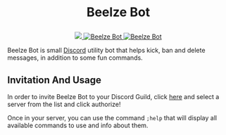 
# <p align="center">Beelze Bot</p>


<p align="center">
<a href="https://top.gg/bot/700119467295768576">
  <img src="https://top.gg/api/widget/servers/700119467295768576.svg?noavatar=true" />
</a>
<a href="https://top.gg/bot/700119467295768576" >
  <img src="https://top.gg/api/widget/status/700119467295768576.svg?noavatar=true" alt="Beelze Bot" />
</a>
<a href="https://top.gg/bot/700119467295768576" >
  <img src="https://top.gg/api/widget/lib/700119467295768576.svg?noavatar=true" alt="Beelze Bot" />
</a>
</p>

Beelze Bot is small [Discord](https://discord.com/) utility bot that helps kick, ban and delete messages, in addition to some fun commands.

## Invitation And Usage
In order to invite Beelze Bot to your Discord Guild, click [here](https://discord.com/api/oauth2/authorize?client_id=700119467295768576&permissions=0&scope=bot) and select a server from the list and click authorize!

Once in your server, you can use the command `;help` that will display all available commands to use and info about them.

